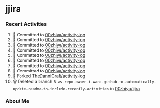 # jjira

### Recent Activities
<!--START_SECTION:activity-->
1. 📝 Committed to [00zhiyu/activity-log](https://github.com/00zhiyu/activity-log/commit/a4e2c7885ce89e39e60a564f5b8bd254e48cfca7)
2. 📝 Committed to [00zhiyu/activity-log](https://github.com/00zhiyu/activity-log/commit/e7d4639a09961aedb5155fade318d9887ee51e7e)
3. 📝 Committed to [00zhiyu/activity-log](https://github.com/00zhiyu/activity-log/commit/8b0eeed942b5d3bfdb180b92f9fe428618db822b)
4. 📝 Committed to [00zhiyu/activity-log](https://github.com/00zhiyu/activity-log/commit/6cef019763f29e8592f03ad797957d522798fa3d)
5. 📝 Committed to [00zhiyu/activity-log](https://github.com/00zhiyu/activity-log/commit/9db77131a59b50ceeed893916c4c8998915b86da)
6. 📝 Committed to [00zhiyu/activity-log](https://github.com/00zhiyu/activity-log/commit/5f141f95908636f3b2b6cc117ae5d420f6973722)
7. 📝 Committed to [00zhiyu/activity-log](https://github.com/00zhiyu/activity-log/commit/e40e11fed972075481a5701d9bb2ad0bee95b0ba)
8. 📝 Committed to [00zhiyu/activity-log](https://github.com/00zhiyu/activity-log/commit/59c8a102e4e0c1fb25a7939257edd6bd98d863ff)
9. 🍴 Forked [TheDanniCraft/activity-log](https://github.com/TheDanniCraft/activity-log)
10. 🗑️ Deleted a branch `8-as-repo-owner-i-want-github-to-automatically-update-readme-to-include-recently-activities` in [00zhiyu/jjira](https://github.com/00zhiyu/jjira)
<!--END_SECTION:activity-->

### About Me
<!-- MYLINKS:START -->
<!-- MYLINKS:END-->
